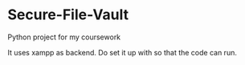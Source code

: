 # Secure-File-Vault
Python project for my coursework

It uses xampp as backend. Do set it up with so that the code can run.
